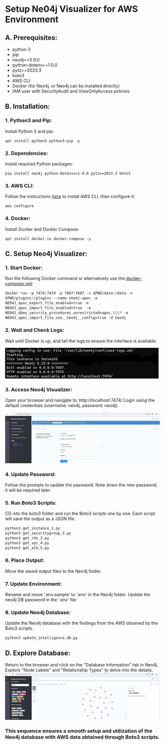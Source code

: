 # Setup Ne04j Visualizer for AWS Environment 

## A. Prerequisites:

*	python 3
*	pip
*	neo4j==5.9.0
*	python-dotenv==1.0.0
*	pytz==2023.3
*	boto3
*	AWS CLI
*	Docker (for Neo4j, or Neo4j can be installed directly)
*	IAM user with SecurityAudit and ViewOnlyAccess policies.

## B. Installation:

### 1. Python3 and Pip:
Install Python 3 and pip:
```
apt install python3 python3-pip -y
```

### 2.	Dependencies:
Install required Python packages:
```
pip install neo4j python-dotenv==1.0.0 pytz==2023.3 boto3
```

### 3. AWS CLI:
Follow the instructions [here](https://docs.aws.amazon.com/cli/latest/userguide/getting-started-install.html) to install AWS CLI, then configure it:

```
aws configure
```

### 4. Docker:
Install Docker and Docker Compose:
```
apt install docker.io docker-compose -y
```

## C. Setup Neo4j Visualizer:

### 1. Start Docker:
Run the following Docker command or alternatively use the [docker-compose.yml](docker-compose.yml)
```
docker run -p 7474:7474 -p 7687:7687 -v $PWD/data:/data -v $PWD/plugins:/plugins --name neo4j-apoc -e NEO4J_apoc_export_file_enabled=true -e NEO4J_apoc_import_file_enabled=true  -e NEO4J_dbms_security_procedures_unrestricted=apoc.\\\* -e NEO4J_apoc_import_file_use__neo4j__config=true -d neo4j
```

### 2. Wait and Check Logs:
Wait until Docker is up, and tail the logs to ensure the interface is available.

![alt text](image-1.png)

### 3. Access Neo4j Visualizer:
Open your browser and navigate to: http://localhost:7474/
Login using the default credentials (username: neo4j, password: neo4j).

![alt text](image.png) 

### 4. Update Password:
Follow the prompts to update the password. Note down the new password; it will be required later.

### 5. Run Boto3 Scripts:
CD into the boto3 folder and run the Boto3 scripts one by one. Each script will save the output as a JSON file.
```
python3 get_instance_1.py
python3 get_securitygroup_2.py
python3 get_rds_3.py
python3 get_vpc_4.py
python3 get_alb_5.py
```

### 6. Place Output:
Move the saved output files to the Neo4j folder.

### 7. Update Environment:
Rename and move ‘.env.sample’ to ‘.env’ in the Neo4j folder.
Update the neo4j DB password in the ‘.env’ file

### 8. Update Neo4j Database:
Update the Neo4j database with the findings from the AWS obtained by the Boto3 scripts.
```
python3 update_intelligence_db.py
```

## D. Explore Database:
Return to the browser and click on the "Database Information" tab in Neo4j.
Explore "Node Labels" and "Relationship Types" to delve into the details.
![alt text](image-2.png)

### This sequence ensures a smooth setup and utilization of the Neo4j database with AWS data obtained through Boto3 scripts.
